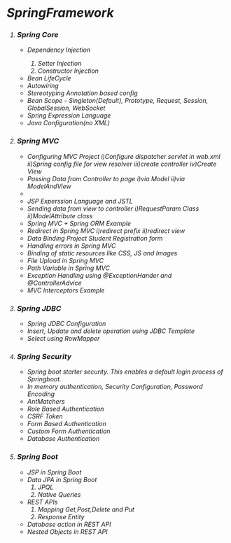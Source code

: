 <i>
  <h1>SpringFramework</h1>

<ol>
  <li><h3>Spring Core</h3>
  <ul>
    <li>Dependency Injection</li>
    <ol>
      <li>Setter Injection</li>
      <li>Constructor Injection</li>
    </ol>
    <li>Bean LifeCycle</li>
    <li>Autowiring</li>
    <li>Stereotyping Annotation based config</li>
    <li>Bean Scope - Singleton(Default), Prototype, Request, Session, GlobalSession, WebSocket</li>
    <li>Spring Expression Language</li>
    <li>Java Configuration(no XML)</li>
  </ul>
</li>

  <li><h3>Spring MVC</h3>
  <ul>
<li>Configuring MVC Project
i)Configure dispatcher servlet in web.xml
ii)Spring config file for view resolver
iii)create controller
iv)Create View
    </li>
<li>Passing Data from Controller to page
i)via Model
ii)via ModelAndView
  <li>
    <li>JSP Experssion Language and JSTL</li>
<li>Sending data from view to controller
i)RequestParam Class
ii)ModelAttribute class
    </li>
    <li>Spring MVC + Spring ORM Example</li>
<li>Redirect in Spring MVC
i)redirect prefix
ii)redirect view
    </li>
    <li>Data Binding Project Student Registration form</li>
    <li>Handling errors in Spring MVC</li>
    <li>Binding of static resources like CSS, JS and Images</li>
    <li>File Upload in Spring MVC</li>
    <li>Path Variable in Spring MVC</li>
    <li>Exception Handling using @ExceptionHander and @ControllerAdvice</li>
    <li>MVC Interceptors Example</li>
  </ul>
  </li>


  <li><h3> Spring JDBC</h3>
  <ul>
    <li>Spring JDBC Configuration</li>
    <li>Insert, Update and delete operation using JDBC Template</li>
    <li>Select using RowMapper</li>
  </ul>
  </li>


<li><h3>Spring Security</h3>
  <ul>
    <li>Spring boot starter security. This enables a default login process of Springboot.</li>
    <li>In memory authentication, Security Configuration, Password Encoding</li>
    <li>AntMatchers</li>
    <li>Role Based Authentication</li>
    <li>CSRF Token</li>
    <li>Form Based Authentication</li>
    <li>Custom Form Authentication</li>
    <li>Database Authentication</li>
  </ul>
  </li>


  <li><h3>Spring Boot</h3>
    <ul>
      <li>JSP in Spring Boot</li>
<li>Data JPA in Spring Boot
  <ol>
    <li>JPQL</li>
    <li>Native Queries</li>
  </ol>
      </li>
<li>REST APIs
  <ol>
    <li>Mapping Get,Post,Delete and Put</li>
    <li>Response Entity</li>
  </ol>
      </li>
      <li>Database action in REST API</li>
      <li>Nested Objects in REST API</li>
      <ul>
  </li>
  </ol>
  
</i>
